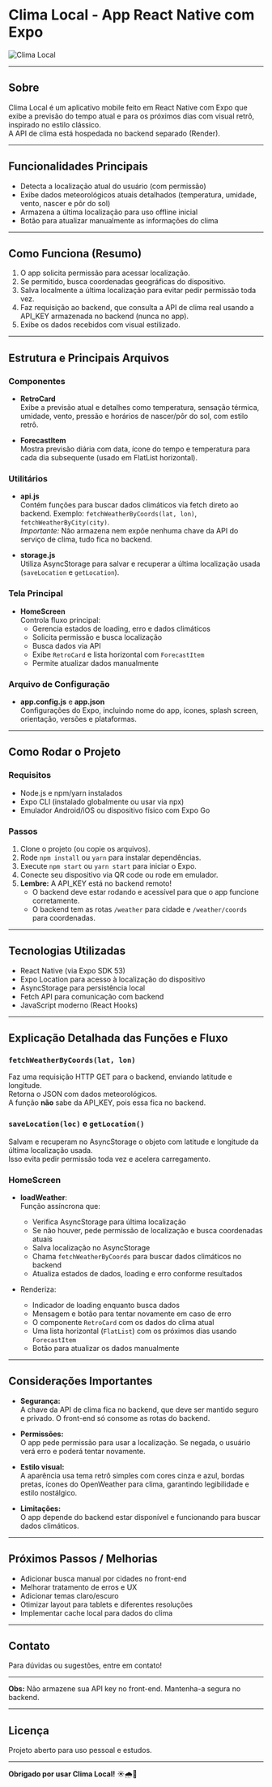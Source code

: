 # Clima Local - App React Native com Expo

![Clima Local](./assets/exemplo.jpg)

---

## Sobre

Clima Local é um aplicativo mobile feito em React Native com Expo que exibe a previsão do tempo atual e para os próximos dias com visual retrô, inspirado no estilo clássico.  
A API de clima está hospedada no backend separado (Render).

---

## Funcionalidades Principais

- Detecta a localização atual do usuário (com permissão)
- Exibe dados meteorológicos atuais detalhados (temperatura, umidade, vento, nascer e pôr do sol)
- Armazena a última localização para uso offline inicial
- Botão para atualizar manualmente as informações do clima

---

## Como Funciona (Resumo)

1. O app solicita permissão para acessar localização.  
2. Se permitido, busca coordenadas geográficas do dispositivo.  
3. Salva localmente a última localização para evitar pedir permissão toda vez.  
4. Faz requisição ao backend, que consulta a API de clima real usando a API_KEY armazenada no backend (nunca no app).  
5. Exibe os dados recebidos com visual estilizado.

---

## Estrutura e Principais Arquivos

### Componentes

- **RetroCard**  
  Exibe a previsão atual e detalhes como temperatura, sensação térmica, umidade, vento, pressão e horários de nascer/pôr do sol, com estilo retrô.

- **ForecastItem**  
  Mostra previsão diária com data, ícone do tempo e temperatura para cada dia subsequente (usado em FlatList horizontal).

### Utilitários

- **api.js**  
  Contém funções para buscar dados climáticos via fetch direto ao backend. Exemplo: `fetchWeatherByCoords(lat, lon)`, `fetchWeatherByCity(city)`.  
  *Importante:* Não armazena nem expõe nenhuma chave da API do serviço de clima, tudo fica no backend.

- **storage.js**  
  Utiliza AsyncStorage para salvar e recuperar a última localização usada (`saveLocation` e `getLocation`).

### Tela Principal

- **HomeScreen**  
  Controla fluxo principal:  
  - Gerencia estados de loading, erro e dados climáticos  
  - Solicita permissão e busca localização  
  - Busca dados via API  
  - Exibe `RetroCard` e lista horizontal com `ForecastItem`  
  - Permite atualizar dados manualmente

### Arquivo de Configuração

- **app.config.js** e **app.json**  
  Configurações do Expo, incluindo nome do app, ícones, splash screen, orientação, versões e plataformas.

---

## Como Rodar o Projeto

### Requisitos

- Node.js e npm/yarn instalados
- Expo CLI (instalado globalmente ou usar via npx)
- Emulador Android/iOS ou dispositivo físico com Expo Go

### Passos

1. Clone o projeto (ou copie os arquivos).  
2. Rode `npm install` ou `yarn` para instalar dependências.  
3. Execute `npm start` ou `yarn start` para iniciar o Expo.  
4. Conecte seu dispositivo via QR code ou rode em emulador.  
5. **Lembre:** A API_KEY está no backend remoto!  
   - O backend deve estar rodando e acessível para que o app funcione corretamente.  
   - O backend tem as rotas `/weather` para cidade e `/weather/coords` para coordenadas.  

---

## Tecnologias Utilizadas

- React Native (via Expo SDK 53)  
- Expo Location para acesso à localização do dispositivo  
- AsyncStorage para persistência local  
- Fetch API para comunicação com backend  
- JavaScript moderno (React Hooks)

---

## Explicação Detalhada das Funções e Fluxo

### `fetchWeatherByCoords(lat, lon)`

Faz uma requisição HTTP GET para o backend, enviando latitude e longitude.  
Retorna o JSON com dados meteorológicos.  
A função **não** sabe da API_KEY, pois essa fica no backend.

### `saveLocation(loc)` e `getLocation()`

Salvam e recuperam no AsyncStorage o objeto com latitude e longitude da última localização usada.  
Isso evita pedir permissão toda vez e acelera carregamento.

### HomeScreen

- **loadWeather**:  
  Função assíncrona que:  
  - Verifica AsyncStorage para última localização  
  - Se não houver, pede permissão de localização e busca coordenadas atuais  
  - Salva localização no AsyncStorage  
  - Chama `fetchWeatherByCoords` para buscar dados climáticos no backend  
  - Atualiza estados de dados, loading e erro conforme resultados

- Renderiza:  
  - Indicador de loading enquanto busca dados  
  - Mensagem e botão para tentar novamente em caso de erro  
  - O componente `RetroCard` com os dados do clima atual  
  - Uma lista horizontal (`FlatList`) com os próximos dias usando `ForecastItem`  
  - Botão para atualizar os dados manualmente

---

## Considerações Importantes

- **Segurança:**  
  A chave da API de clima fica no backend, que deve ser mantido seguro e privado. O front-end só consome as rotas do backend.

- **Permissões:**  
  O app pede permissão para usar a localização. Se negada, o usuário verá erro e poderá tentar novamente.

- **Estilo visual:**  
  A aparência usa tema retrô simples com cores cinza e azul, bordas pretas, ícones do OpenWeather para clima, garantindo legibilidade e estilo nostálgico.

- **Limitações:**  
  O app depende do backend estar disponível e funcionando para buscar dados climáticos.

---

## Próximos Passos / Melhorias

- Adicionar busca manual por cidades no front-end  
- Melhorar tratamento de erros e UX  
- Adicionar temas claro/escuro  
- Otimizar layout para tablets e diferentes resoluções  
- Implementar cache local para dados do clima

---

## Contato

Para dúvidas ou sugestões, entre em contato!

---

**Obs:** Não armazene sua API key no front-end. Mantenha-a segura no backend.

---

## Licença

Projeto aberto para uso pessoal e estudos.

---

**Obrigado por usar Clima Local!** ☀️🌧️🌈
